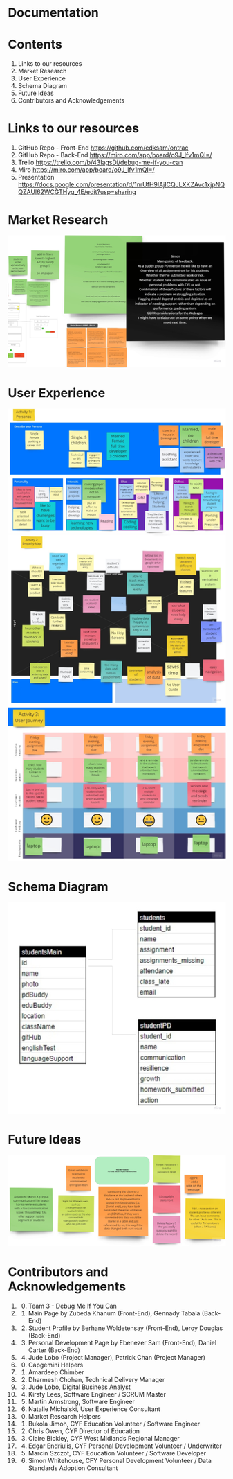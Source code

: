 # Documentation

# Contents
1. Links to our resources
2. Market Research
3. User Experience
4. Schema Diagram
5. Future Ideas
6. Contributors and Acknowledgements
# Links to our resources
1. GitHub Repo - Front-End https://github.com/edksam/ontrac
2. GitHub Repo - Back-End https://miro.com/app/board/o9J_lfv1mQI=/
3. Trello https://trello.com/b/43IagsDi/debug-me-if-you-can
4. Miro https://miro.com/app/board/o9J_lfv1mQI=/
5. Presentation https://docs.google.com/presentation/d/1nrUfH9lAjICQJLXKZAvc1xjpNQQZAUl62WCGTHyq_4E/edit?usp=sharing

# Market Research
<img src="/documentation-img/market-research.jpg" alt="market research">

# User Experience
<img src="/documentation-img/personas.jpg" alt="personas">
<img src="/documentation-img/empathy-map.jpg" alt="empathy map">
<img src="/documentation-img/user-journey.jpg" alt="user-journey">

# Schema Diagram
<img src="/documentation-img/schema-diagram.jpg" alt="schema diagram">

# Future Ideas
<img src="/documentation-img/future-ideas.jpg" alt="future ideas">

# Contributors and Acknowledgements
1. 0. Team 3 - Debug Me If You Can
1. 1. Main Page by Zubeda Khanum (Front-End), Gennady Tabala (Back-End)
1. 2. Student Profile by Berhane Woldetensay (Front-End), Leroy Douglas (Back-End)
1. 3. Personal Development Page by Ebenezer Sam (Front-End), Daniel Carter (Back-End)
1. 4. Jude Lobo (Project Manager), Patrick Chan (Project Manager)

2. 0. Capgemini Helpers
2. 1. Amardeep Chimber
2. 2. Dharmesh Chohan, Technical Delivery Manager
2. 3. Jude Lobo, Digital Business Analyst
2. 4. Kirsty Lees, Software Engineer / SCRUM Master
2. 5. Martin Armstrong, Software Engineer
2. 6. Natalie Michalski, User Experience Consultant

3. 0. Market Research Helpers
3. 1. Bukola Jimoh, CYF Education Volunteer / Software Engineer
3. 2. Chris Owen, CYF Director of Education
3. 3. Claire Bickley, CYF West Midlands Regional Manager
3. 4. Edgar Endriulis, CYF Personal Development Volunteer / Underwriter
3. 5. Marcin Szczot, CYF Education Volunteer / Software Developer
3. 6. Simon Whitehouse, CFY Personal Development Volunteer / Data Standards Adoption Consultant